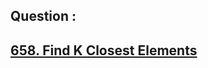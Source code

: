 ## Question : 
<h2> <a href="https://leetcode.com/problems/find-k-closest-elements/">658. Find K Closest Elements</a>
